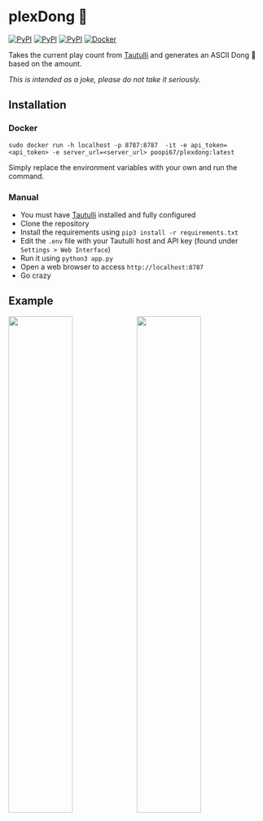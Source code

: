 # plexDong 🍆
[![PyPI](https://img.shields.io/pypi/v/flask?label=flask&style=flat-square)](https://pypi.org/project/Flask/)
[![PyPI](https://img.shields.io/pypi/v/requests?label=requests&style=flat-square)](https://pypi.org/project/requests/)
[![PyPI](https://img.shields.io/pypi/v/python-dotenv?label=python-dotenv&style=flat-square)](https://pypi.org/project/python-dotenv/)
[![Docker](https://img.shields.io/docker/v/poopi67/plexdong?logo=docker&label=version&style=flat-square)](https://hub.docker.com/r/poopi67/plexdong)

Takes the current play count from [Tautulli](https://github.com/Tautulli/Tautulli) and generates an ASCII Dong 🍆 based on the amount.

*This is intended as a joke, please do not take it seriously.*

## Installation

### Docker

`sudo docker run -h localhost -p 8787:8787  -it -e api_token=<api_token> -e server_url=<server_url> poopi67/plexdong:latest`

Simply replace the environment variables with your own and run the command.

### Manual
- You must have [Tautulli](https://github.com/Tautulli/Tautulli) installed and fully configured
- Clone the repository
- Install the requirements using `pip3 install -r requirements.txt`
- Edit the `.env` file with your Tautulli host and API key (found under `Settings > Web Interface`)
- Run it using `python3 app.py`
- Open a web browser to access `http://localhost:8787`
- Go crazy

## Example
<img src="https://i.imgur.com/mQ9UL0z.png" width="50%"><img src="https://i.imgur.com/ttQ72mn.png" width="50%">
